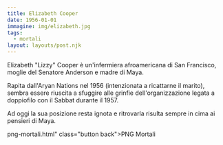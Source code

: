 ```yaml
---
title: Elizabeth Cooper
date: 1956-01-01
immagine: img/elizabeth.jpg
tags:
  - mortali
layout: layouts/post.njk
---
```


Elizabeth "Lizzy" Cooper è un'infermiera afroamericana di San Francisco, moglie del Senatore Anderson e madre di Maya.

Rapita dall'Aryan Nations nel 1956 (intenzionata a ricattarne il marito), sembra essere riuscita a sfuggire alle grinfie dell'organizzazione legata a doppiofilo con il Sabbat durante il 1957.

Ad oggi la sua posizione resta ignota e ritrovarla risulta sempre in cima ai pensieri di Maya.

png-mortali.html" class="button back">PNG Mortali</a> 